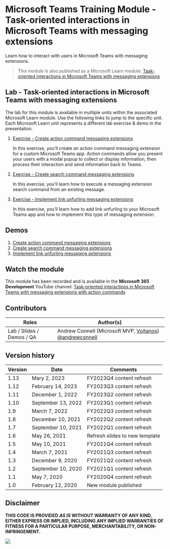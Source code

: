 # Microsoft Teams Training Module - Task-oriented interactions in Microsoft Teams with messaging extensions

Learn how to interact with users in Microsoft Teams with messaging extensions.

> This module is also published as a Microsoft Learn module: [Task-oriented interactions in Microsoft Teams with messaging extensions](https://learn.microsoft.com/training/modules/msteams-messaging-extensions)

## Lab - Task-oriented interactions in Microsoft Teams with messaging extensions

The lab for this module is available in multiple units within the associated Microsoft Learn module. Use the following links to jump to the specific unit. Each Microsoft Learn unit represents a different lab exercise & demo in the presentation.

1. [Exercise - Create action command messaging extensions](https://learn.microsoft.com/training/modules/msteams-messaging-extensions/3-exercise-action-commands)

   In this exercise, you'll create an action command messaging extension for a custom Microsoft Teams app. Action commands allow you present your users with a modal popup to collect or display information, then process their interaction and send information back to Teams.

1. [Exercise - Create search command messaging extensions](https://learn.microsoft.com/training/modules/msteams-messaging-extensions/5-exercise-search-commands)

   In this exercise, you’ll learn how to execute a messaging extension search command from an existing message.

1. [Exercise - Implement link unfurling messaging extensions](https://learn.microsoft.com/training/modules/msteams-messaging-extensions/7-exercise-unfurl-links)

   In this exercise, you’ll learn how to add link unfurling to your Microsoft Teams app and how to implement this type of messaging extension.

## Demos

1. [Create action command messaging extensions](./Demos/01-learn-msteams-msgext)
1. [Create search command messaging extensions](./Demos/02-learn-msteams-msgext)
1. [Implement link unfurling messaging extensions](./Demos/03-learn-msteams-msgext)

## Watch the module

This module has been recorded and is available in the **Microsoft 365 Development** YouTube channel: [Task-oriented interactions in Microsoft Teams with messaging extensions with action commands](https://www.youtube.com/watch?list=PLWZJrkeLOrbZesnsH8axkPMnXdle7UqTa)

## Contributors

|           Roles           |                                       Author(s)                                       |
| ------------------------- | ------------------------------------------------------------------------------------- |
| Lab / Slides / Demos / QA | Andrew Connell (Microsoft MVP, [Voitanos](//github.com/voitanos)) [@andrewconnell](//github.com/andrewconnell) |

## Version history

| Version |        Date        |            Comments            |
| ------- | ------------------ | ------------------------------ |
| 1.13    | Mary 2, 2023       | FY2023Q4 content refresh       |
| 1.12    | February 14, 2023  | FY2023Q3 content refresh       |
| 1.11    | December 1, 2022   | FY2023Q2 content refresh       |
| 1.10    | September 13, 2022 | FY2023Q1 content refresh       |
| 1.9     | March 7, 2022      | FY2022Q3 content refresh       |
| 1.8     | December 10, 2021  | FY2022Q2 content refresh       |
| 1.7     | September 10, 2021 | FY2022Q1 content refresh       |
| 1.6     | May 26, 2021       | Refresh slides to new template |
| 1.5     | May 10, 2021       | FY2021Q4 content refresh       |
| 1.4     | March 7, 2021      | FY2021Q3 content refresh       |
| 1.3     | December 9, 2020   | FY2021Q2 content refresh       |
| 1.2     | September 10, 2020 | FY2021Q1 content refresh       |
| 1.1     | May 7, 2020        | FY2020Q4 content refresh       |
| 1.0     | February 12, 2020  | New module published           |

## Disclaimer

**THIS CODE IS PROVIDED _AS IS_ WITHOUT WARRANTY OF ANY KIND, EITHER EXPRESS OR IMPLIED, INCLUDING ANY IMPLIED WARRANTIES OF FITNESS FOR A PARTICULAR PURPOSE, MERCHANTABILITY, OR NON-INFRINGEMENT.**

<img src="https://telemetry.sharepointpnp.com/TrainingContent/Teams/20-messaging-extensions" />
